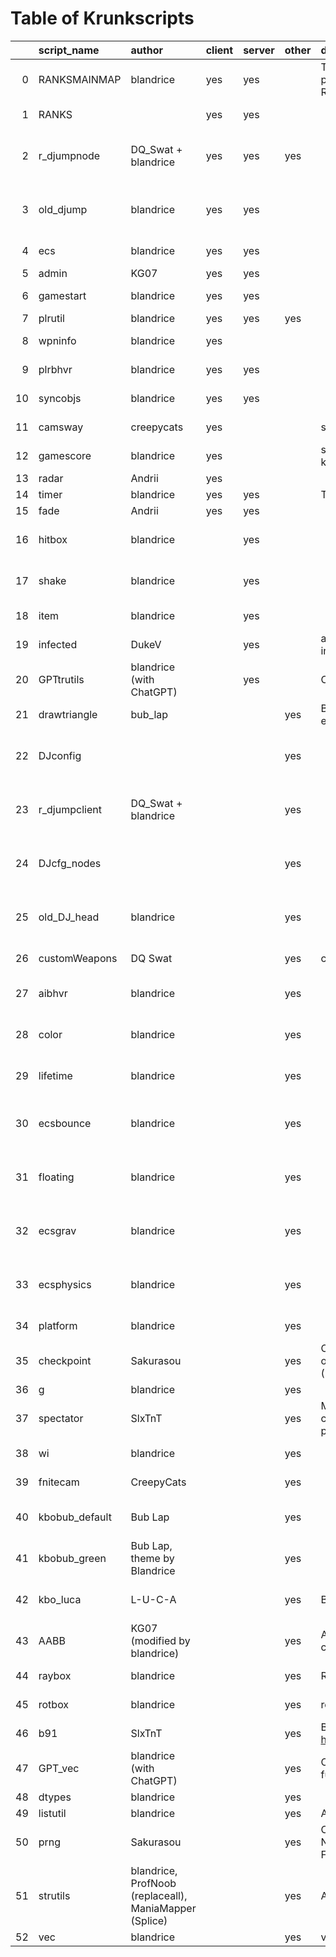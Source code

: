 # Table of Krunkscripts
|    | script_name    | author                                                 | client   | server   | other   | description                                                                                            | link                                                                                  | category   | path                                                                                                        | tags                                                                        |
|---:|:---------------|:-------------------------------------------------------|:---------|:---------|:--------|:-------------------------------------------------------------------------------------------------------|:--------------------------------------------------------------------------------------|:-----------|:------------------------------------------------------------------------------------------------------------|:----------------------------------------------------------------------------|
|  0 | RANKSMAINMAP   | blandrice                                              | yes      | yes      |         | This is a shareable script to display popular Krunker Commmunity Clans Ranks in-game.                  | https://github.com/blandrice/krunkerClansPlus                                         | database   | https://github.com/blandrice/blandlibs/tree/master/libs/database/clansrank                                  | ["'database'", " 'clansrank'"]                                              |
|  1 | RANKS          |                                                        | yes      | yes      |         |                                                                                                        |                                                                                       | database   | https://github.com/blandrice/blandlibs/tree/master/libs/database/clansrank                                  | ["'database'", " 'clansrank'"]                                              |
|  2 | r_djumpnode    | DQ_Swat + blandrice                                    | yes      | yes      | yes     |                                                                                                        |                                                                                       | game       | https://github.com/blandrice/blandlibs/tree/master/libs/game/custommovement/doublejump/djregistersync_nodes | ["'game'", " 'custommovement'", " 'doublejump'", " 'djregistersync_nodes'"] |
|  3 | old_djump      | blandrice                                              | yes      | yes      |         |                                                                                                        |                                                                                       | game       | https://github.com/blandrice/blandlibs/tree/master/libs/game/custommovement/doublejump/dj_oldsync           | ["'game'", " 'custommovement'", " 'doublejump'", " 'dj_oldsync'"]           |
|  4 | ecs            | blandrice                                              | yes      | yes      |         |                                                                                                        |                                                                                       | game       | https://github.com/blandrice/blandlibs/tree/master/libs/game/ECS/system                                     | ["'game'", " 'ECS'", " 'system'"]                                           |
|  5 | admin          | KG07                                                   | yes      | yes      |         |                                                                                                        | https://github.com/KG07/admin_system_version1                                         | gameutil   | https://github.com/blandrice/blandlibs/tree/master/libs/gameutil/admin                                      | ["'gameutil'", " 'admin'"]                                                  |
|  6 | gamestart      | blandrice                                              | yes      | yes      |         |                                                                                                        |                                                                                       | gameutil   | https://github.com/blandrice/blandlibs/tree/master/libs/gameutil/gamestart                                  | ["'gameutil'", " 'gamestart'"]                                              |
|  7 | plrutil        | blandrice                                              | yes      | yes      | yes     |                                                                                                        |                                                                                       | gameutil   | https://github.com/blandrice/blandlibs/tree/master/libs/gameutil/plrutil                                    | ["'gameutil'", " 'plrutil'"]                                                |
|  8 | wpninfo        | blandrice                                              | yes      |          |         |                                                                                                        |                                                                                       | gameutil   | https://github.com/blandrice/blandlibs/tree/master/libs/gameutil/weaponinfo                                 | ["'gameutil'", " 'weaponinfo'"]                                             |
|  9 | plrbhvr        | blandrice                                              | yes      | yes      |         |                                                                                                        |                                                                                       | network    | https://github.com/blandrice/blandlibs/tree/master/libs/network/plrbehavior                                 | ["'network'", " 'plrbehavior'"]                                             |
| 10 | syncobjs       | blandrice                                              | yes      | yes      |         |                                                                                                        |                                                                                       | network    | https://github.com/blandrice/blandlibs/tree/master/libs/network/syncobjs                                    | ["'network'", " 'syncobjs'"]                                                |
| 11 | camsway        | creepycats                                             | yes      |          |         | sway camera when moving left and right                                                                 |                                                                                       | overlay    | https://github.com/blandrice/blandlibs/tree/master/libs/overlay/cameraSway                                  | ["'overlay'", " 'cameraSway'"]                                              |
| 12 | gamescore      | blandrice                                              | yes      |          |         | show points incrementing UI through krunkscript                                                        |                                                                                       | overlay    | https://github.com/blandrice/blandlibs/tree/master/libs/overlay/customgamescoreUI                           | ["'overlay'", " 'customgamescoreUI'"]                                       |
| 13 | radar          | Andrii                                                 | yes      |          |         |                                                                                                        |                                                                                       | overlay    | https://github.com/blandrice/blandlibs/tree/master/libs/overlay/radar                                       | ["'overlay'", " 'radar'"]                                                   |
| 14 | timer          | blandrice                                              | yes      | yes      |         | Timer utility (syncs Client to Server)                                                                 |                                                                                       | overlay    | https://github.com/blandrice/blandlibs/tree/master/libs/overlay/timer                                       | ["'overlay'", " 'timer'"]                                                   |
| 15 | fade           | Andrii                                                 | yes      | yes      |         |                                                                                                        |                                                                                       | scene      | https://github.com/blandrice/blandlibs/tree/master/libs/scene/fade                                          | ["'scene'", " 'fade'"]                                                      |
| 16 | hitbox         | blandrice                                              |          | yes      |         |                                                                                                        |                                                                                       | game       | https://github.com/blandrice/blandlibs/tree/master/libs/game/ECS/components/hitbox                          | ["'game'", " 'ECS'", " 'components'", " 'hitbox'"]                          |
| 17 | shake          | blandrice                                              |          | yes      |         |                                                                                                        |                                                                                       | game       | https://github.com/blandrice/blandlibs/tree/master/libs/game/ECS/components/movement/shake                  | ["'game'", " 'ECS'", " 'components'", " 'movement'", " 'shake'"]            |
| 18 | item           | blandrice                                              |          | yes      |         |                                                                                                        |                                                                                       | game       | https://github.com/blandrice/blandlibs/tree/master/libs/game/ECS/entities/item                              | ["'game'", " 'ECS'", " 'entities'", " 'item'"]                              |
| 19 | infected       | DukeV                                                  |          | yes      |         | a way to find out whether a player is infected or not                                                  | https://discord.com/channels/859947586005368862/862113777946984459/909435501298204713 | gameutil   | https://github.com/blandrice/blandlibs/tree/master/libs/gameutil/infected                                   | ["'gameutil'", " 'infected'"]                                               |
| 20 | GPTtrutils     | blandrice (with ChatGPT)                               |          | yes      |         | ChatGPT test on generating string utilities                                                            |                                                                                       | util       | https://github.com/blandrice/blandlibs/tree/master/libs/util/ChatGPT                                        | ["'util'", " 'ChatGPT'"]                                                    |
| 21 | drawtriangle   | bub_lap                                                |          |          | yes     | Basic drawTriangle action (KrunkScript example)                                                        |                                                                                       | examples   | https://github.com/blandrice/blandlibs/tree/master/libs/examples/drawtriangle                               | ["'examples'", " 'drawtriangle'"]                                           |
| 22 | DJconfig       |                                                        |          |          | yes     |                                                                                                        |                                                                                       | game       | https://github.com/blandrice/blandlibs/tree/master/libs/game/custommovement/doublejump/djregistersync       | ["'game'", " 'custommovement'", " 'doublejump'", " 'djregistersync'"]       |
| 23 | r_djumpclient  | DQ_Swat + blandrice                                    |          |          | yes     |                                                                                                        |                                                                                       | game       | https://github.com/blandrice/blandlibs/tree/master/libs/game/custommovement/doublejump/djregistersync       | ["'game'", " 'custommovement'", " 'doublejump'", " 'djregistersync'"]       |
| 24 | DJcfg_nodes    |                                                        |          |          | yes     |                                                                                                        |                                                                                       | game       | https://github.com/blandrice/blandlibs/tree/master/libs/game/custommovement/doublejump/djregistersync_nodes | ["'game'", " 'custommovement'", " 'doublejump'", " 'djregistersync_nodes'"] |
| 25 | old_DJ_head    | blandrice                                              |          |          | yes     |                                                                                                        |                                                                                       | game       | https://github.com/blandrice/blandlibs/tree/master/libs/game/custommovement/doublejump/dj_oldsync           | ["'game'", " 'custommovement'", " 'doublejump'", " 'dj_oldsync'"]           |
| 26 | customWeapons  | DQ Swat                                                |          |          | yes     | custom weapon script.                                                                                  |                                                                                       | game       | https://github.com/blandrice/blandlibs/tree/master/libs/game/customWeapons                                  | ["'game'", " 'customWeapons'"]                                              |
| 27 | aibhvr         | blandrice                                              |          |          | yes     |                                                                                                        |                                                                                       | game       | https://github.com/blandrice/blandlibs/tree/master/libs/game/ECS/components/aibehavior                      | ["'game'", " 'ECS'", " 'components'", " 'aibehavior'"]                      |
| 28 | color          | blandrice                                              |          |          | yes     |                                                                                                        |                                                                                       | game       | https://github.com/blandrice/blandlibs/tree/master/libs/game/ECS/components/color                           | ["'game'", " 'ECS'", " 'components'", " 'color'"]                           |
| 29 | lifetime       | blandrice                                              |          |          | yes     |                                                                                                        |                                                                                       | game       | https://github.com/blandrice/blandlibs/tree/master/libs/game/ECS/components/lifetime                        | ["'game'", " 'ECS'", " 'components'", " 'lifetime'"]                        |
| 30 | ecsbounce      | blandrice                                              |          |          | yes     |                                                                                                        |                                                                                       | game       | https://github.com/blandrice/blandlibs/tree/master/libs/game/ECS/components/movement/bounce                 | ["'game'", " 'ECS'", " 'components'", " 'movement'", " 'bounce'"]           |
| 31 | floating       | blandrice                                              |          |          | yes     |                                                                                                        |                                                                                       | game       | https://github.com/blandrice/blandlibs/tree/master/libs/game/ECS/components/movement/floating               | ["'game'", " 'ECS'", " 'components'", " 'movement'", " 'floating'"]         |
| 32 | ecsgrav        | blandrice                                              |          |          | yes     |                                                                                                        |                                                                                       | game       | https://github.com/blandrice/blandlibs/tree/master/libs/game/ECS/components/movement/gravity                | ["'game'", " 'ECS'", " 'components'", " 'movement'", " 'gravity'"]          |
| 33 | ecsphysics     | blandrice                                              |          |          | yes     |                                                                                                        |                                                                                       | game       | https://github.com/blandrice/blandlibs/tree/master/libs/game/ECS/components/movement/physics                | ["'game'", " 'ECS'", " 'components'", " 'movement'", " 'physics'"]          |
| 34 | platform       | blandrice                                              |          |          | yes     |                                                                                                        |                                                                                       | game       | https://github.com/blandrice/blandlibs/tree/master/libs/game/ECS/entities/platform                          | ["'game'", " 'ECS'", " 'entities'", " 'platform'"]                          |
| 35 | checkpoint     | Sakurasou                                              |          |          | yes     | Changes the names of the Checkpoints on the Speedrun Timer in the bottom right (Point 1, Point 2, ...) |                                                                                       | gameutil   | https://github.com/blandrice/blandlibs/tree/master/libs/gameutil/checkpoint                                 | ["'gameutil'", " 'checkpoint'"]                                             |
| 36 | g              | blandrice                                              |          |          | yes     |                                                                                                        |                                                                                       | gameutil   | https://github.com/blandrice/blandlibs/tree/master/libs/gameutil/global                                     | ["'gameutil'", " 'global'"]                                                 |
| 37 | spectator      | SlxTnT                                                 |          |          | yes     | My attempt at server side spectator checks. Can check the value with player.properties.isSpectator     | https://discord.com/channels/859947586005368862/862113777946984459/900998093300969473 | gameutil   | https://github.com/blandrice/blandlibs/tree/master/libs/gameutil/spectator                                  | ["'gameutil'", " 'spectator'"]                                              |
| 38 | wi             | blandrice                                              |          |          | yes     |                                                                                                        |                                                                                       | gameutil   | https://github.com/blandrice/blandlibs/tree/master/libs/gameutil/weaponinfo                                 | ["'gameutil'", " 'weaponinfo'"]                                             |
| 39 | fnitecam       | CreepyCats                                             |          |          | yes     |                                                                                                        |                                                                                       | overlay    | https://github.com/blandrice/blandlibs/tree/master/libs/overlay/fiveNightsCamera                            | ["'overlay'", " 'fiveNightsCamera'"]                                        |
| 40 | kbobub_default | Bub Lap                                                |          |          | yes     |                                                                                                        |                                                                                       | overlay    | https://github.com/blandrice/blandlibs/tree/master/libs/overlay/keyboardoverlay/bub                         | ["'overlay'", " 'keyboardoverlay'", " 'bub'"]                               |
| 41 | kbobub_green   | Bub Lap, theme by Blandrice                            |          |          | yes     |                                                                                                        |                                                                                       | overlay    | https://github.com/blandrice/blandlibs/tree/master/libs/overlay/keyboardoverlay/bub                         | ["'overlay'", " 'keyboardoverlay'", " 'bub'"]                               |
| 42 | kbo_luca       | L-U-C-A                                                |          |          | yes     | Basic HTML Div-based keyboard                                                                          |                                                                                       | overlay    | https://github.com/blandrice/blandlibs/tree/master/libs/overlay/keyboardoverlay/luca                        | ["'overlay'", " 'keyboardoverlay'", " 'luca'"]                              |
| 43 | AABB           | KG07 (modified by blandrice)                           |          |          | yes     | AABB (axis-aligned bounding box-box) collision + resolution                                            |                                                                                       | physics    | https://github.com/blandrice/blandlibs/tree/master/libs/physics/collisions                                  | ["'physics'", " 'collisions'"]                                              |
| 44 | raybox         | blandrice                                              |          |          | yes     | Ray-box intersections in Krunker.                                                                      |                                                                                       | physics    | https://github.com/blandrice/blandlibs/tree/master/libs/physics/collisions                                  | ["'physics'", " 'collisions'"]                                              |
| 45 | rotbox         | blandrice                                              |          |          | yes     | rotated bounding box collision                                                                         |                                                                                       | physics    | https://github.com/blandrice/blandlibs/tree/master/libs/physics/collisions                                  | ["'physics'", " 'collisions'"]                                              |
| 46 | b91            | SlxTnT                                                 |          |          | yes     | Base91 decoding converted from https://github.com/KvanTTT/BaseNcoding                                  |                                                                                       | util       | https://github.com/blandrice/blandlibs/tree/master/libs/util/b91encoding                                    | ["'util'", " 'b91encoding'"]                                                |
| 47 | GPT_vec        | blandrice (with ChatGPT)                               |          |          | yes     | ChatGPT test on generating vector functions                                                            |                                                                                       | util       | https://github.com/blandrice/blandlibs/tree/master/libs/util/ChatGPT                                        | ["'util'", " 'ChatGPT'"]                                                    |
| 48 | dtypes         | blandrice                                              |          |          | yes     |                                                                                                        |                                                                                       | util       | https://github.com/blandrice/blandlibs/tree/master/libs/util/dtypes                                         | ["'util'", " 'dtypes'"]                                                     |
| 49 | listutil       | blandrice                                              |          |          | yes     | Additional string utilities                                                                            |                                                                                       | util       | https://github.com/blandrice/blandlibs/tree/master/libs/util/lists                                          | ["'util'", " 'lists'"]                                                      |
| 50 | prng           | Sakurasou                                              |          |          | yes     | Custom Seed PRNG (Pseudorandom Number Generator) using SFC32 (Simple Fast Counter) and MurmurHash3     | https://discord.com/channels/859947586005368862/862113777946984459/988841369529376839 | util       | https://github.com/blandrice/blandlibs/tree/master/libs/util/PRNG                                           | ["'util'", " 'PRNG'"]                                                       |
| 51 | strutils       | blandrice, ProfNoob (replaceall), ManiaMapper (Splice) |          |          | yes     | Additional String utilities                                                                            |                                                                                       | util       | https://github.com/blandrice/blandlibs/tree/master/libs/util/strutil                                        | ["'util'", " 'strutil'"]                                                    |
| 52 | vec            | blandrice                                              |          |          | yes     | vector math                                                                                            |                                                                                       | util       | https://github.com/blandrice/blandlibs/tree/master/libs/util/vectors                                        | ["'util'", " 'vectors'"]                                                    |